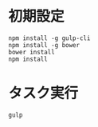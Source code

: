 # 初期設定
```
npm install -g gulp-cli
npm install -g bower
bower install
npm install
```

# タスク実行
```
gulp
```
